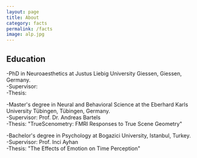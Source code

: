 ```yaml
---
layout: page
title: About
category: facts
permalink: /facts
image: alp.jpg
---
```


## Education

-PhD in Neuroaesthetics at Justus Liebig University Giessen, Giessen, Germany.<br>
-Supervisor:<br>
-Thesis:

-Master's degree in Neural and Behavioral Science at the Eberhard Karls University Tübingen, Tübingen, Germany.<br>
-Supervisor: Prof. Dr. Andreas Bartels<br>
-Thesis: "TrueScenometry: FMRI Responses to True Scene Geometry"

-Bachelor's degree in Psychology at Bogazici University, Istanbul, Turkey.<br>
-Supervisor: Prof. Inci Ayhan<br>
-Thesis: "The Effects of Emotion on Time Perception"

